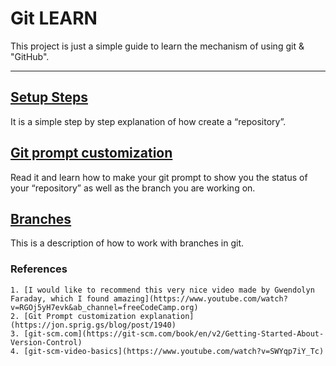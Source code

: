# Git LEARN
This project is just a simple guide to learn the mechanism of using git & "GitHub".
___
## [Setup Steps](steps.md)
It is a simple step by step explanation of how create a “repository”.
## [Git prompt customization](prompt.md)
Read it and learn how to make your git prompt to show you the status of
your “repository” as well as the branch you are working on.
## [Branches](branches.md)
This is a description of how to work with branches in git.

### References
```
1. [I would like to recommend this very nice video made by Gwendolyn Faraday, which I found amazing](https://www.youtube.com/watch?v=RGOj5yH7evk&ab_channel=freeCodeCamp.org)
2. [Git Prompt customization explanation](https://jon.sprig.gs/blog/post/1940)
3. [git-scm.com](https://git-scm.com/book/en/v2/Getting-Started-About-Version-Control)
4. [git-scm-video-basics](https://www.youtube.com/watch?v=SWYqp7iY_Tc)